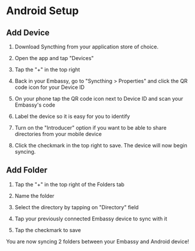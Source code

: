 # Android Setup

## Add Device

1. Download Syncthing from your application store of choice.

2. Open the app and tap "Devices"

3. Tap the "+" in the top right

4. Back in your Embassy, go to "Syncthing > Properties" and click the QR code icon for your Device ID

5. On your phone tap the QR code icon next to Device ID and scan your Embassy's code

6. Label the device so it is easy for you to identify

7. Turn on the "Introducer" option if you want to be able to share directories from your mobile device

8. Click the checkmark in the top right to save. The device will now begin syncing.

## Add Folder

1. Tap the "+" in the top right of the Folders tab

2. Name the folder

3. Select the directory by tapping on "Directory" field

4. Tap your previously connected Embassy device to sync with it

5. Tap the checkmark to save

You are now syncing 2 folders between your Embassy and Android device!
